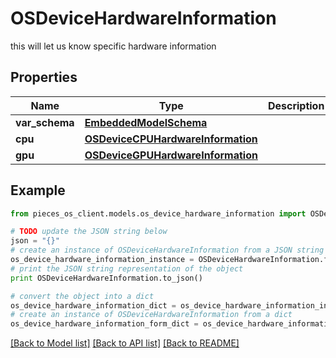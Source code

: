 # OSDeviceHardwareInformation

this will let us know specific hardware information

## Properties

Name | Type | Description | Notes
------------ | ------------- | ------------- | -------------
**var_schema** | [**EmbeddedModelSchema**](EmbeddedModelSchema) |  | [optional] 
**cpu** | [**OSDeviceCPUHardwareInformation**](OSDeviceCPUHardwareInformation) |  | [optional] 
**gpu** | [**OSDeviceGPUHardwareInformation**](OSDeviceGPUHardwareInformation) |  | [optional] 

## Example

```python
from pieces_os_client.models.os_device_hardware_information import OSDeviceHardwareInformation

# TODO update the JSON string below
json = "{}"
# create an instance of OSDeviceHardwareInformation from a JSON string
os_device_hardware_information_instance = OSDeviceHardwareInformation.from_json(json)
# print the JSON string representation of the object
print OSDeviceHardwareInformation.to_json()

# convert the object into a dict
os_device_hardware_information_dict = os_device_hardware_information_instance.to_dict()
# create an instance of OSDeviceHardwareInformation from a dict
os_device_hardware_information_form_dict = os_device_hardware_information.from_dict(os_device_hardware_information_dict)
```
[[Back to Model list]](../README#documentation-for-models) [[Back to API list]](../README#documentation-for-api-endpoints) [[Back to README]](../README)


